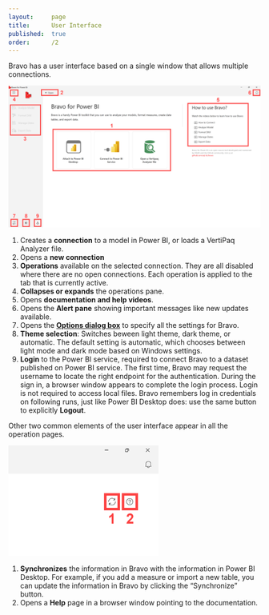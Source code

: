 ```yaml
---
layout:     page
title:      User Interface
published:  true
order:      /2
---
```


Bravo has a user interface based on a single window that allows multiple connections.

<img src="images/general-ui-01.png" width="700">

1. Creates a **connection** to a model in Power BI, or loads a VertiPaq Analyzer file. 
2. Opens a **new connection**
3. **Operations** available on the selected connection. They are all disabled where there are no open connections. Each operation is applied to the tab that is currently active. 
4. **Collapses or expands** the operations pane.
5. Opens **documentation and help videos**.
6. Opens the **Alert pane** showing important messages like new updates available.
7. Opens the [**Options dialog box**](configuration/options.md) to specify all the settings for Bravo.
8. **Theme selection**: Switches beween light theme, dark theme, or automatic. The default setting is automatic, which chooses between light mode and dark mode based on Windows settings.
9. **Login** to the Power BI service, required to connect Bravo to a dataset published on Power BI service. The first time, Bravo may request the username to locate the right endpoint for the authentication. During the sign in, a browser window appears to complete the login process. Login is not required to access local files. Bravo remembers log in credentials on following runs, just like Power BI Desktop does: use the same button to explicitly **Logout**. 

Other two common elements of the user interface appear in all the operation pages.

<img src="images/general-ui-02.png" width="300">

1. **Synchronizes** the information in Bravo with the information in Power BI Desktop. For example, if you add a measure or import a new table, you can update the information in Bravo by clicking the “Synchronize” button.
2. Opens a **Help** page in a browser window pointing to the documentation.

